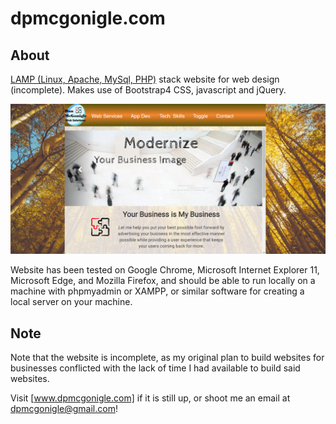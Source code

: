 # dpmcgonigle.com

## About

[LAMP (Linux, Apache, MySql, PHP)](https://www.ibm.com/cloud/learn/lamp-stack-explained) stack website for web design (incomplete).  Makes use of Bootstrap4 CSS, javascript and jQuery.

![Landing Page](./img/screenshot.png)

Website has been tested on Google Chrome, Microsoft Internet Explorer 11, Microsoft Edge, and Mozilla Firefox, and should be able to run locally on a machine with phpmyadmin or XAMPP, or similar software for creating a local server on your machine.

## Note

Note that the website is incomplete, as my original plan to build websites for businesses conflicted with the lack of time I had available to build said websites.  

Visit [www.dpmcgonigle.com] if it is still up, or shoot me an email at dpmcgonigle@gmail.com!
